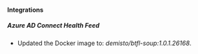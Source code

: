 #### Integrations
##### Azure AD Connect Health Feed
- Updated the Docker image to: *demisto/btfl-soup:1.0.1.26168*.
